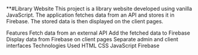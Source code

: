 **#Library Website
This project is a library website developed using vanilla JavaScript. The application fetches data from an API and stores it in Firebase. The stored data is then displayed on the client pages.

Features
Fetch data from an external API
Add the fetched data to Firebase
Display data from Firebase on client pages
Separate admin and client interfaces
Technologies Used
HTML
CSS
JavaScript
Firebase
